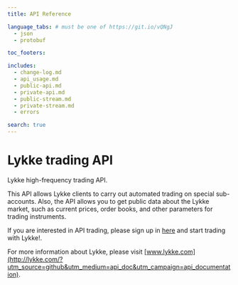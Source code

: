 ```yaml
---
title: API Reference

language_tabs: # must be one of https://git.io/vQNgJ
  - json
  - protobuf

toc_footers:

includes:
  - change-log.md
  - api_usage.md
  - public-api.md
  - private-api.md
  - public-stream.md
  - private-stream.md
  - errors  

search: true
---
```


# Lykke trading API

Lykke high-frequency trading API.

This API allows Lykke clients to carry out automated trading on special sub-accounts. Also, the API allows you to get public data about the Lykke market, such as current prices, order books, and other parameters for trading instruments.

If you are interested in API trading, please sign up in [here](https://wallet.lykke.com/?utm_source=github&utm_medium=api_doc&utm_campaign=api_documentation) and start trading with Lykke!.

For more information about Lykke, please visit [www.lykke.com](http://lykke.com/?utm_source=github&utm_medium=api_doc&utm_campaign=api_documentation).

